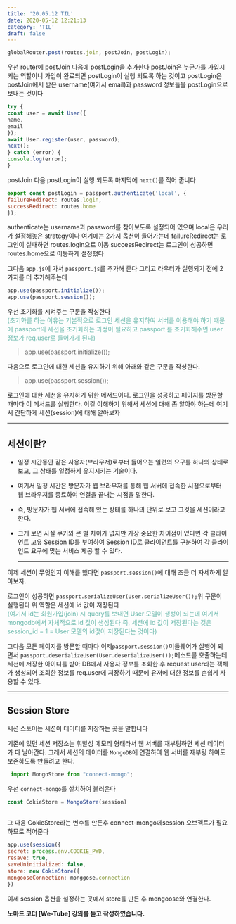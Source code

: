 ```yaml
---
title: '20.05.12 TIL'
date: 2020-05-12 12:21:13
category: 'TIL'
draft: false
---
```

```js
globalRouter.post(routes.join, postJoin, postLogin);
```

우선 router에 postJoin 다음에 postLogin을 추가한다 postJoin은 누군가를 가입시키는 역할이니 가입이 완료되면 postLogin이 실행 되도록 하는 것이고 postLogin은 postJoin에서 받은 username(여기서 email)과 password 정보들을 postLogin으로 보내는 것이다

```js
try {
const user = await User({
name,
email
});
await User.register(user, password);
next();
} catch (error) {
console.log(error);
}
```

postJoin 다음 postLogin이 실행 되도록 마지막에 `next()`를 적어 줍니다

```js
export const postLogin = passport.authenticate('local', {
failureRedirect: routes.login,
successRedirect: routes.home
});
```

authenticate는 username과 password를 찾아보도록 설정되어 있으며 local은 우리가 설정해놓은 strategy이다
여기에는 2가지 옵션이 들어가는데 
failureRedirect는 로그인이 실패하면 routes.login으로 이동
successRedirect는 로그인이 성공하면 routes.home으로 이동하게 설정했다

그다음 `app.js`에 가서 `passport.js`를 추가해 준다
그리고 라우터가 실행되기 전에 2가지를 더 추가해주는데

```js
app.use(passport.initialize());
app.use(passport.session());
```

우선 초기화를 시켜주는 구문을 작성한다<br>
<span style="color: #60b4a6">(초기화를 하는 이유는 기본적으로 로그인 세션을 유지하여 서버를 이용해야 하기 때문에 passport의 세션을 초기화하는 과정이 필요하고 passport 를 초기화해주면 user 정보가 req.user로 들어가게 된다)</span>

> app.use(passport.initialize());

다음으로 로그인에 대한 세션을 유지하기 위해 아래와 같은 구문을 작성한다.

> app.use(passport.session());

로그인에 대한 세션을 유지하기 위한 메서드이다. 로그인을 성공하고 페이지를 방문할 때마다 이 메서드를 실행한다. 이걸 이해하기 위해서 세션에 대해 좀 알아야 하는데 여기서 간단하게 세션(session)에 대해 알아보자

***

## 세션이란?
- 일정 시간동안 같은 사용자(브라우저)로부터 들어오는
  일련의 요구를 하나의 상태로 보고, 그 상태를 일정하게 유지시키는 기술이다.

- 여기서 일정 시간은 방문자가 웹 브라우저를 통해
  웹 서버에 접속한 시점으로부터 웹 브라우저를 종료하여 연결을 끝내는 시점을 말한다.

- 즉, 방문자가 웹 서버에 접속해 있는 상태를 하나의 단위로 보고 그것을 세션이라고 한다.

- 크게 보면 사실 쿠키와 큰 별 차이가 없지만 가장 중요한 차이점이 있다면
  각 클라이언트 고유 Session ID를 부여하여
  Session ID로 클라이언트를 구분하여 각 클라이언트 요구에 맞는 서비스 제공 할 수 있다.

  ***

이제 세션이 무엇인지 이해를 했다면 `passport.session()`에 대해 조금 더 자세하게 알아보자.

로그인이 성공하면 `passport.serializeUser(User.serializeUser());`위 구문이 실행된다 위 역할은 세션에 id 값이 저장된다<br>
<span style="color: #60b4a6">(여기서 id는 회원가입(join) 시 query를 보내면 User 모델이 생성이 되는데 여기서 mongodb에서 자체적으로 id 값이 생성된다 즉, 세션에 id 값이 저장된다는 것은 session_id = 1 = User 모델의 id값이 저장된다는 것이다)</span>

그다음 모든 페이지를 방문할 때마다 이제`passport.session()`미들웨어가 실행이 되면서 `passport.deserializeUser(User.deserializeUser());`메소드를 호출하는데 세션에 저장한 아이디를 받아 DB에서 사용자 정보를 조회한 후 request.user라는 객체가 생성되어 조회한 정보를 req.user에 저장하기 때문에 유저에 대한 정보를 손쉽게 사용할 수 있다.

***

## Session Store

세션 스토어는 세션이 데이터를 저장하는 곳을 말합니다

기존에 있던 세션 저장소는 휘발성 메모리 형태라서 웹 서버를 재부팅하면 세션 데이터가 다 날아간다. 그래서 세션의 데이터를 `MongoDB`에 연결하여 웹 서버를 재부팅 하여도 보존하도록 만들려고 한다.

```js
 import MongoStore from "connect-mongo"; 

```

우선 `connect-mongo`를 설치하여 불러온다

```js
const CokieStore = MongoStore(session)
 
```

그 다음 CokieStore라는 변수를 만든후 connect-mongo에session 오브젝트가 필요 하므로 적어준다

```js
app.use(session({
secret: process.env.COOKIE_PWD,
resave: true,
saveUninitialized: false,
store: new CokieStore({
mongooseConnection: monggose.connection
})

```

이제 session 옵션을 설정하는 곳에서 store를 만든 후 mongoose와 연결한다.

**노마드 코더 [We-Tube] 강의를 듣고 작성하였습니다.**